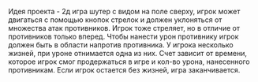 Идея проекта - 2д игра шутер с видом на поле сверху, игрок может двигаться с помощью кнопок стрелок и должен уклоняться от множества атак противников. Игрок тоже стреляет, но в отличие от противников только вперед. Чтобы нанести урон противнику игрок должен быть в области напротив противника. У игрока несколько жизней, при уроне отнимается одна из них. Счет зависит от времени, которое игрок смог продержаться в игре и кол-во урона, нанесенного противникам. Если игрок остается без жизней, игра заканчивается.
